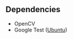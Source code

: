 ## Dependencies

- OpenCV
- Google Test ([Ubuntu](https://www.eriksmistad.no/getting-started-with-google-test-on-ubuntu/))
